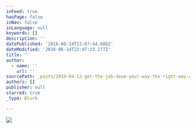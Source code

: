 ```yaml
---
inFeed: true
hasPage: false
inNav: false
inLanguage: null
keywords: []
description: ''
datePublished: '2016-06-14T23:07:44.008Z'
dateModified: '2016-06-14T23:07:23.277Z'
title: ''
author:
  - name: ''
    url: ''
sourcePath: _posts/2016-04-12-get-the-job-done-your-way-the-right-way-and-on-time.md
authors: []
publisher: null
starred: true
_type: Blurb

---
```

![](https://the-grid-user-content.s3-us-west-2.amazonaws.com/24c51cf6-79cd-4fec-8e4b-7711a6fd7246.jpg)